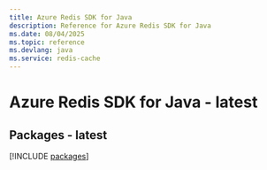 ```yaml
---
title: Azure Redis SDK for Java
description: Reference for Azure Redis SDK for Java
ms.date: 08/04/2025
ms.topic: reference
ms.devlang: java
ms.service: redis-cache
---
```

# Azure Redis SDK for Java - latest
## Packages - latest
[!INCLUDE [packages](redis-index.md)]